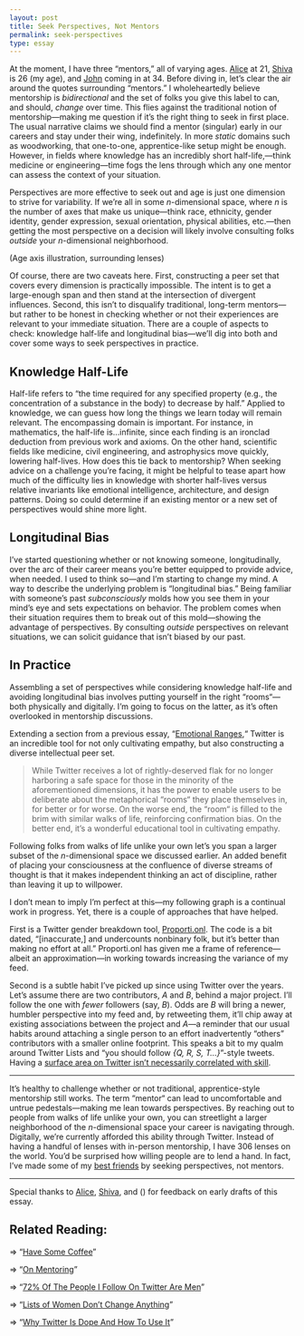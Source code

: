 ```yaml
---
layout: post
title: Seek Perspectives, Not Mentors
permalink: seek-perspectives
type: essay
---
```


At the moment, I have three “mentors,” all of varying ages. [Alice](http://twitter.com/alicexyr) at 21, [Shiva](http://twitter.com/ShivaKilaru) is 26 (my age), and [John](http://twitter.com/jxxf) coming in at 34. Before diving in, let’s clear the air around the quotes surrounding “mentors.” I wholeheartedly believe mentorship is _bidirectional_ and the set of folks you give this label to can, and should, _change_ over time. This flies against the traditional notion of mentorship—making me question if it’s the right thing to seek in first place. The usual narrative claims we should find a mentor (singular) early in our careers and stay under their wing, indefinitely. In more _static_ domains such as woodworking, that one-to-one, apprentice-like setup might be enough. However, in fields where knowledge has an incredibly short half-life,—think medicine or engineering—time fogs the lens through which any one mentor can assess the context of your situation.

Perspectives are more effective to seek out and age is just  one dimension to strive for variability. If we’re all in some _n_-dimensional space, where _n_ is the number of axes that make us unique—think race, ethnicity, gender identity, gender expression, sexual orientation, physical abilities, etc.—then getting the most perspective on a decision will likely involve consulting folks _outside_ your _n_-dimensional neighborhood.

(Age axis illustration, surrounding lenses)

Of course, there are two caveats here. First, constructing a peer set that covers every dimension is practically impossible. The intent is to get a large-enough span and then stand at the intersection of divergent influences. Second, this isn’t to disqualify traditional, long-term mentors—but rather to be honest in checking whether or not their experiences are relevant to your immediate situation. There are a couple of aspects to check: knowledge half-life and longitudinal bias—we’ll dig into both and cover some ways to seek perspectives in practice.

## Knowledge Half-Life

Half-life refers to “the time required for any specified property (e.g., the concentration of a substance in the body) to decrease by half.” Applied to knowledge, we can guess how long the things we learn today will remain relevant. The encompassing domain is important. For instance, in mathematics, the half-life is…infinite, since each finding is an ironclad deduction from previous work and axioms. On the other hand, scientific fields like medicine, civil engineering, and astrophysics move quickly, lowering half-lives. How does this tie back to mentorship? When seeking advice on a challenge you’re facing, it might be helpful to tease apart how much of the difficulty lies in knowledge with shorter half-lives versus relative invariants like emotional intelligence, architecture, and design patterns. Doing so could determine if an existing mentor or a new set of perspectives would shine more light.

## Longitudinal Bias

I’ve started questioning whether or not knowing someone, longitudinally, over the arc of their career means you’re better equipped to provide advice, when needed. I used to think so—and I’m starting to change my mind. A way to describe the underlying problem is “longitudinal bias.” Being familiar with someone’s past _subconsciously_ molds how you see them in your mind’s eye and sets expectations on behavior. The problem comes when their situation requires them to break out of this mold—showing the advantage of perspectives. By consulting _outside_ perspectives on relevant situations, we can solicit guidance that isn’t biased by our past.

## In Practice

Assembling a set of perspectives while considering knowledge half-life and avoiding longitudinal bias involves putting yourself in the right “rooms“—both physically and digitally. I’m going to focus on the latter, as it’s often overlooked in mentorship discussions.

Extending a section from a previous essay, “[Emotional Ranges](/emotional-ranges),“ Twitter is an incredible tool for not only cultivating empathy, but also constructing a diverse intellectual peer set.

> While Twitter receives a lot of rightly-deserved flak for no longer harboring a safe space for those in the minority of the aforementioned dimensions, it has the power to enable users to be deliberate about the metaphorical “rooms“ they place themselves in, for better or for worse. On the worse end, the “room“ is filled to the brim with similar walks of life, reinforcing confirmation bias. On the better end, it’s a wonderful educational tool in cultivating empathy.

Following folks from walks of life unlike your own let’s you span a larger subset of the _n_-dimensional space we discussed earlier. An added benefit of placing your consciousness at the confluence of diverse streams of thought is that it makes independent thinking an act of discipline, rather than leaving it up to willpower.

I don’t mean to imply I’m perfect at this—my following graph is a continual work in progress. Yet, there is a couple of approaches that have helped.

First is a Twitter gender breakdown tool, [Proporti.onl](https://www.proporti.onl). The code is a bit dated, “[inaccurate,] and undercounts nonbinary folk, but it’s better than making no effort at all.” Proporti.onl has given me a frame of reference—albeit an approximation—in working towards increasing the variance of my feed.

Second is a subtle habit I’ve picked up since using Twitter over the years. Let’s assume there are two contributors, _A_ and _B_, behind a major project. I’ll follow the one with _fewer_ followers (say, _B_). Odds are _B_ will bring a newer, humbler perspective into my feed and, by retweeting them, it’ll chip away at existing associations between the project and _A_—a reminder that our usual habits around attaching a single person to an effort inadvertently “others” contributors with a smaller online footprint. This speaks a bit to my qualm around Twitter Lists and “you should follow _{Q, R, S, T…}_”-style tweets. Having a [surface area on Twitter isn’t necessarily correlated with skill](https://twitter.com/nbashaw/status/810339855641223168).

---

It’s healthy to challenge whether or not traditional, apprentice-style mentorship still works. The term “mentor“ can lead to uncomfortable and untrue pedestals—making me lean towards perspectives. By reaching out to people from walks of life unlike your own, you can streetlight a larger neighborhood of the _n_-dimensional space your career is navigating through. Digitally, we’re currently afforded this ability through Twitter. Instead of having a handful of lenses with in-person mentorship, I have 306 lenses on the world. You’d be surprised how willing people are to lend a hand. In fact, I’ve made some of my [best friends](/ambient-intimacy) by seeking perspectives, not mentors.

---

Special thanks to [Alice](http://twitter.com/alicexyr), [Shiva](http://twitter.com/ShivaKilaru), and () for feedback on early drafts of this essay.

## Related Reading:

⇒ “[Have Some Coffee](https://medium.com/thelist/have-some-coffee-9e468d958e77)”

⇒ “[On Mentoring](https://themanual.org/read/issues/4/diana-kimball/article)”

⇒ “[72% Of The People I Follow On Twitter Are Men](https://emptysqua.re/blog/gender-of-twitter-users-i-follow/)”

⇒ “[Lists of Women Don’t Change Anything](https://cate.blog/2017/06/29/lists-of-women-dont-change-anything/)”

⇒ “[Why Twitter Is Dope And How To Use It](https://speakerdeck.com/nikhilkrishnan/why-twitter-is-dope-and-how-to-use-it)”